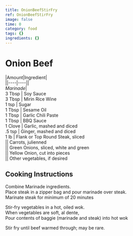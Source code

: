 ```yaml
---
title: OnionBeefStirFry
ref: OnionBeefStirFry
image: false
time: 0
category: food
tags: {}
ingredients: {}
---
```

# Onion Beef  
  
|Amount|Ingredient|  
||----|----||  
*Marinade*|  
3 Tbsp | Soy Sauce  
3 Tbsp | Mirin Rice Wine  
1 tsp | Sugar  
1 Tbsp | Sesame Oil  
1 Tbsp | Garlic Chili Paste  
1 Tbsp | BBQ Sauce  
1 Clove | Garlic, mashed and diced  
.5 tsp | Ginger, mashed and diced  
1 lb | Flank or Top Round Steak, sliced  
|| Carrots, julienned  
|| Green Onions, sliced, white and green  
|| Yellow Onion, cut into pieces  
|| Other vegetables, if desired  
  
## Cooking Instructions  
Combine Marinade ingredients.  
Place steak in a zipper bag and pour marinade over steak.  
Marinate steak for minimum of 20 minutes  
  
Stir-fry vegetables in a hot, oiled wok.  
When vegetables are soft, al dente,  
Pour contents of baggie (marinade and steak) into hot wok  
  
Stir fry until beef warmed through; may be rare.  
  